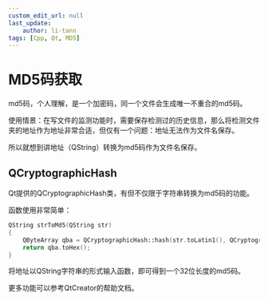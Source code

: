 ```yaml
---
custom_edit_url: null
last_update:
    author: li-tann
tags: [Cpp, Qt, MD5]
---
```


# MD5码获取

md5码，个人理解，是一个加密码，同一个文件会生成唯一不重合的md5码。

使用情景：在写文件的监测功能时，需要保存检测过的历史信息，那么将检测文件夹的地址作为地址非常合适，但仅有一个问题：地址无法作为文件名保存。

所以就想到讲地址（QString）转换为md5码作为文件名保存。

## QCryptographicHash

Qt提供的QCryptographicHash类，有但不仅限于字符串转换为md5码的功能。

函数使用非常简单：

```cpp
QString strToMd5(QString str)
{
    QByteArray qba = QCryptographicHash::hash(str.toLatin1(), QCryptographicHash::Md5);
    return qba.toHex();
}
```

将地址以QString字符串的形式输入函数，即可得到一个32位长度的md5码。

更多功能可以参考QtCreator的帮助文档。

